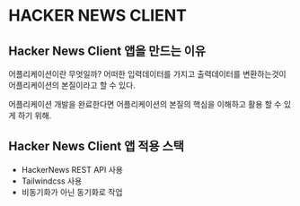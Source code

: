 # HACKER NEWS CLIENT

## Hacker News Client 앱을 만드는 이유

어플리케이션이란 무엇일까? 어떠한 입력데이터를 가지고 출력데이터를 변환하는것이 어플리케이션의 본질이라고 할 수 있다.

어플리케이션 개발을 완료한다면 어플리케이션의 본질의 핵심을 이해하고 활용 할 수 있게 하기 위해.


## Hacker News Client 앱 적용 스택
- HackerNews REST API 사용
- Tailwindcss 사용
- 비동기화가 아닌 동기화로 작업